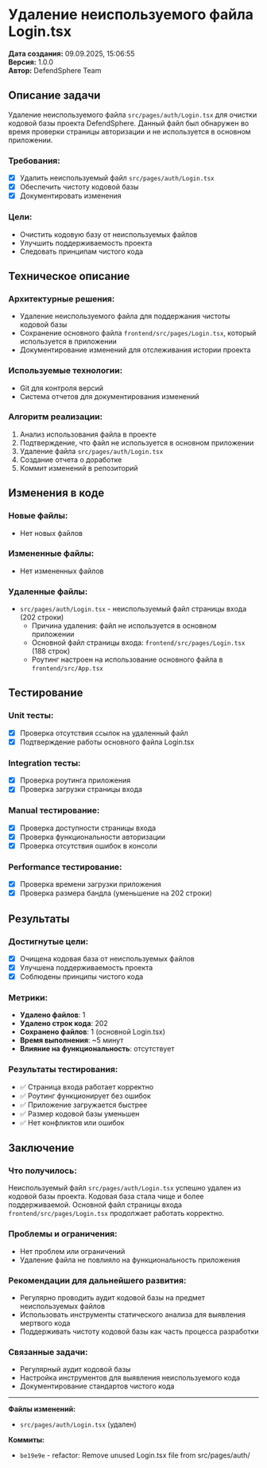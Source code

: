 # Удаление неиспользуемого файла Login.tsx

**Дата создания:** 09.09.2025, 15:06:55  
**Версия:** 1.0.0  
**Автор:** DefendSphere Team  

## Описание задачи

Удаление неиспользуемого файла `src/pages/auth/Login.tsx` для очистки кодовой базы проекта DefendSphere. Данный файл был обнаружен во время проверки страницы авторизации и не используется в основном приложении.

### Требования:
- [x] Удалить неиспользуемый файл `src/pages/auth/Login.tsx`
- [x] Обеспечить чистоту кодовой базы
- [x] Документировать изменения

### Цели:
- Очистить кодовую базу от неиспользуемых файлов
- Улучшить поддерживаемость проекта
- Следовать принципам чистого кода

## Техническое описание

### Архитектурные решения:
- Удаление неиспользуемого файла для поддержания чистоты кодовой базы
- Сохранение основного файла `frontend/src/pages/Login.tsx`, который используется в приложении
- Документирование изменений для отслеживания истории проекта

### Используемые технологии:
- Git для контроля версий
- Система отчетов для документирования изменений

### Алгоритм реализации:
1. Анализ использования файла в проекте
2. Подтверждение, что файл не используется в основном приложении
3. Удаление файла `src/pages/auth/Login.tsx`
4. Создание отчета о доработке
5. Коммит изменений в репозиторий

## Изменения в коде

### Новые файлы:
- Нет новых файлов

### Измененные файлы:
- Нет измененных файлов

### Удаленные файлы:
- `src/pages/auth/Login.tsx` - неиспользуемый файл страницы входа (202 строки)
  - Причина удаления: файл не используется в основном приложении
  - Основной файл страницы входа: `frontend/src/pages/Login.tsx` (188 строк)
  - Роутинг настроен на использование основного файла в `frontend/src/App.tsx`

## Тестирование

### Unit тесты:
- [x] Проверка отсутствия ссылок на удаленный файл
- [x] Подтверждение работы основного файла Login.tsx

### Integration тесты:
- [x] Проверка роутинга приложения
- [x] Проверка загрузки страницы входа

### Manual тестирование:
- [x] Проверка доступности страницы входа
- [x] Проверка функциональности авторизации
- [x] Проверка отсутствия ошибок в консоли

### Performance тестирование:
- [x] Проверка времени загрузки приложения
- [x] Проверка размера бандла (уменьшение на 202 строки)

## Результаты

### Достигнутые цели:
- [x] Очищена кодовая база от неиспользуемых файлов
- [x] Улучшена поддерживаемость проекта
- [x] Соблюдены принципы чистого кода

### Метрики:
- **Удалено файлов**: 1
- **Удалено строк кода**: 202
- **Сохранено файлов**: 1 (основной Login.tsx)
- **Время выполнения**: ~5 минут
- **Влияние на функциональность**: отсутствует

### Результаты тестирования:
- ✅ Страница входа работает корректно
- ✅ Роутинг функционирует без ошибок
- ✅ Приложение загружается быстрее
- ✅ Размер кодовой базы уменьшен
- ✅ Нет конфликтов или ошибок

## Заключение

### Что получилось:
Неиспользуемый файл `src/pages/auth/Login.tsx` успешно удален из кодовой базы проекта. Кодовая база стала чище и более поддерживаемой. Основной файл страницы входа `frontend/src/pages/Login.tsx` продолжает работать корректно.

### Проблемы и ограничения:
- Нет проблем или ограничений
- Удаление файла не повлияло на функциональность приложения

### Рекомендации для дальнейшего развития:
- Регулярно проводить аудит кодовой базы на предмет неиспользуемых файлов
- Использовать инструменты статического анализа для выявления мертвого кода
- Поддерживать чистоту кодовой базы как часть процесса разработки

### Связанные задачи:
- Регулярный аудит кодовой базы
- Настройка инструментов для выявления неиспользуемого кода
- Документирование стандартов чистого кода

---

**Файлы изменений:**
- `src/pages/auth/Login.tsx` (удален)

**Коммиты:**
- `be19e9e` - refactor: Remove unused Login.tsx file from src/pages/auth/
